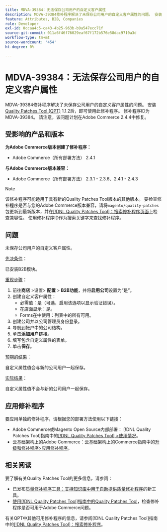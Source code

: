 ```yaml
---
title: MDVA-39384：无法保存公司用户的自定义客户属性
description: MDVA-39384修补程序解决了未保存公司用户的自定义客户属性的问题。 安装[Quality Patches Tool (QPT)](https://experienceleague.adobe.com/en/docs/commerce-operations/tools/quality-patches-tool/quality-patches-tool-to-self-serve-quality-patches) 1.1.2后，即可使用此修补程序。 修补程序ID为MDVA-39384。 请注意，该问题计划在Adobe Commerce 2.4.4中修复。
feature: Attributes, B2B, Companies
role: Developer
exl-id: 0ccaa4c5-ca43-4b25-963b-b9a547ecc71f
source-git-commit: 011a6f46f76029eaf67f172b576e58dac9710a3d
workflow-type: tm+mt
source-wordcount: '454'
ht-degree: 0%

---
```


# MDVA-39384：无法保存公司用户的自定义客户属性

MDVA-39384修补程序解决了未保存公司用户的自定义客户属性的问题。 安装[Quality Patches Tool (QPT)](https://experienceleague.adobe.com/en/docs/commerce-operations/tools/quality-patches-tool/quality-patches-tool-to-self-serve-quality-patches) 1.1.2后，即可使用此修补程序。 修补程序ID为MDVA-39384。 请注意，该问题计划在Adobe Commerce 2.4.4中修复。

## 受影响的产品和版本

**为Adobe Commerce版本创建了修补程序：**

* Adobe Commerce（所有部署方法） 2.4.1

**与Adobe Commerce版本兼容：**

* Adobe Commerce（所有部署方法） 2.3.1 - 2.3.6、2.4.1 - 2.4.3

>[!NOTE]
>
>该修补程序可能适用于具有新的Quality Patches Tool版本的其他版本。 要检查修补程序是否与您的Adobe Commerce版本兼容，请将`magento/quality-patches`包更新到最新版本，并在[[!DNL Quality Patches Tool]：搜索修补程序页面](https://experienceleague.adobe.com/en/docs/commerce-operations/tools/quality-patches-tool/quality-patches-tool-to-self-serve-quality-patches)上检查兼容性。 使用修补程序ID作为搜索关键字来查找修补程序。

## 问题

未保存公司用户的自定义客户属性。

<u>先决条件</u>：

已安装B2B模块。

<u>重现步骤</u>：

1. 前往&#x200B;**商店** >设置> **配置** > **B2B功能**，并将&#x200B;**启用公司**&#x200B;设置为“是”。
1. 创建自定义客户属性：
   * 必需值：是（可选，启用该选项以显示验证错误）。
   * 在店面显示：是。
   * Forms在中使用：列表中的所有可用。
1. 创建公司并以公司管理员身份登录。
1. 导航到帐户中的公司结构。
1. 单击&#x200B;**添加用户**&#x200B;链接。
1. 填写包含自定义属性的表单。
1. 单击&#x200B;**保存**。

<u>预期的结果</u>：

自定义属性值会与新的公司用户一起保存。

<u>实际结果</u>：

自定义属性值不会与新的公司用户一起保存。

## 应用修补程序

要应用单独的修补程序，请根据您的部署方法使用以下链接：

* Adobe Commerce或Magento Open Source内部部署： [!DNL Quality Patches Tool]指南中的[[!DNL Quality Patches Tool] >使用情况](/help/tools/quality-patches-tool/usage.md)。
* 云基础架构上的Adobe Commerce：云基础架构上的Commerce指南中的[升级和修补程序>应用修补程序](https://experienceleague.adobe.com/docs/commerce-cloud-service/user-guide/develop/upgrade/apply-patches.html)。

## 相关阅读

要了解有关Quality Patches Tool的更多信息，请参阅：

* 已发布[质量修补程序工具：支持知识库中用于自助提供质量修补程序](https://experienceleague.adobe.com/en/docs/commerce-operations/tools/quality-patches-tool/quality-patches-tool-to-self-serve-quality-patches)的新工具。
* [使用[!DNL Quality Patches Tool]指南中的Quality Patches Tool](/help/tools/quality-patches-tool/patches-available-in-qpt/check-patch-for-magento-issue-with-magento-quality-patches.md)，检查修补程序是否可用于Adobe Commerce问题。

有关QPT中其他可用修补程序的信息，请参阅[!DNL Quality Patches Tool]指南中的[[!DNL Quality Patches Tool]：搜索修补程序](https://experienceleague.adobe.com/tools/commerce-quality-patches/index.html)。
